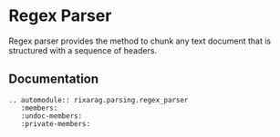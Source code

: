 # Regex Parser

Regex parser provides the method to chunk any text document that is structured with a sequence of headers.


## Documentation
```{eval-rst}  
.. automodule:: rixarag.parsing.regex_parser
   :members:
   :undoc-members:
   :private-members:
```



